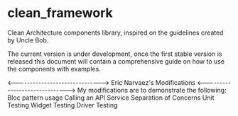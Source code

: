 # clean_framework

Clean Architecture components library,
inspired on the guidelines created by Uncle Bob.

The current version is under development, once the
first stable version is released this document will contain a
comprehensive guide on how to use the components with examples.

<------------------------------>
Eric Narvaez's Modifications
<------------------------------>
My modifications are to demonstrate the following:
   Bloc pattern usage
   Calling an API Service
   Separation of Concerns
   Unit Testing
   Widget Testing
   Driver Testing


